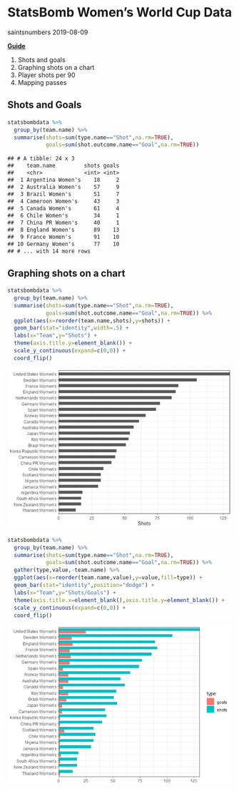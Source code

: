 StatsBomb Women’s World Cup Data
================
saintsnumbers
2019-08-09

[**Guide**](http://statsbomb.com/wp-content/uploads/2019/07/Using-StatsBomb-Data-In-R-English.pdf)

1.  Shots and goals
2.  Graphing shots on a chart
3.  Player shots per 90
4.  Mapping passes

## Shots and Goals

``` r
statsbombdata %>%
  group_by(team.name) %>%
  summarise(shots=sum(type.name=="Shot",na.rm=TRUE),
            goals=sum(shot.outcome.name=="Goal",na.rm=TRUE))
```

    ## # A tibble: 24 x 3
    ##    team.name         shots goals
    ##    <chr>             <int> <int>
    ##  1 Argentina Women's    18     2
    ##  2 Australia Women's    57     9
    ##  3 Brazil Women's       51     7
    ##  4 Cameroon Women's     43     3
    ##  5 Canada Women's       61     4
    ##  6 Chile Women's        34     1
    ##  7 China PR Women's     40     1
    ##  8 England Women's      89    13
    ##  9 France Women's       91    10
    ## 10 Germany Women's      77    10
    ## # ... with 14 more rows

## Graphing shots on a chart

``` r
statsbombdata %>%
  group_by(team.name) %>%
  summarise(shots=sum(type.name=="Shot",na.rm=TRUE),
            goals=sum(shot.outcome.name=="Goal",na.rm=TRUE)) %>%
  ggplot(aes(x=reorder(team.name,shots),y=shots)) +
  geom_bar(stat="identity",width=.5) +
  labs(x="Team",y="Shots") +
  theme(axis.title.y=element_blank()) +
  scale_y_continuous(expand=c(0,0)) +
  coord_flip()
```

![](statsbomb_files/figure-gfm/data%20to%20chart-1.png)<!-- -->

``` r
statsbombdata %>%
  group_by(team.name) %>%
  summarise(shots=sum(type.name=="Shot",na.rm=TRUE),
            goals=sum(shot.outcome.name=="Goal",na.rm=TRUE)) %>%
  gather(type,value,-team.name) %>%
  ggplot(aes(x=reorder(team.name,value),y=value,fill=type)) +
  geom_bar(stat="identity",position="dodge") +
  labs(x="Team",y="Shots/Goals") +
  theme(axis.title.x=element_blank(),axis.title.y=element_blank()) +
  scale_y_continuous(expand=c(0,0)) +
  coord_flip()
```

![](statsbomb_files/figure-gfm/data%20to%20chart-2.png)<!-- -->
